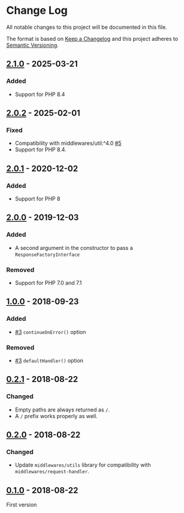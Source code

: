 # Change Log
All notable changes to this project will be documented in this file.

The format is based on [Keep a Changelog](http://keepachangelog.com/)
and this project adheres to [Semantic Versioning](http://semver.org/).

## [2.1.0] - 2025-03-21
### Added
- Support for PHP 8.4

## [2.0.2] - 2025-02-01
### Fixed
- Compatibility with middlewares/util:^4.0 [#5]
- Support for PHP 8.4.

## [2.0.1] - 2020-12-02
### Added
- Support for PHP 8

## [2.0.0] - 2019-12-03
### Added
- A second argument in the constructor to pass a `ResponseFactoryInterface`

### Removed
- Support for PHP 7.0 and 7.1

## [1.0.0] - 2018-09-23
### Added
- [#3] `continueOnError()` option

### Removed
- [#3] `defaultHandler()` option

## [0.2.1] - 2018-08-22
### Changed
- Empty paths are always returned as `/`.
- A `/` prefix works properly as well.

## [0.2.0] - 2018-08-22
### Changed
- Update `middlewares/utils` library for compatibility with `middlewares/request-handler`.

## [0.1.0] - 2018-08-22
First version

[#3]: https://github.com/middlewares/base-path-router/issues/3
[#5]: https://github.com/middlewares/base-path-router/issues/5

[2.1.0]: https://github.com/middlewares/base-path-router/compare/v2.0.2...v2.1.0
[2.0.2]: https://github.com/middlewares/base-path-router/compare/v2.0.1...v2.0.2
[2.0.1]: https://github.com/middlewares/base-path-router/compare/v2.0.0...v2.0.1
[2.0.0]: https://github.com/middlewares/base-path-router/compare/v1.0.0...v2.0.0
[1.0.0]: https://github.com/middlewares/base-path-router/compare/v0.2.1...v1.0.0
[0.2.1]: https://github.com/middlewares/base-path-router/compare/v0.2.0...v0.2.1
[0.2.0]: https://github.com/middlewares/base-path-router/compare/v0.1.0...v0.2.0
[0.1.0]: https://github.com/middlewares/base-path-router/releases/tag/v0.1.0
